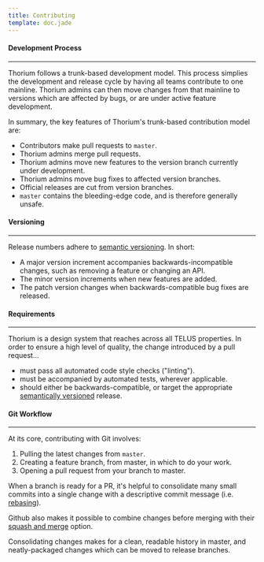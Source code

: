 ```yaml
---
title: Contributing
template: doc.jade
---
```


#### Development Process

---

Thorium follows a trunk-based development model. This process simplies the development and release cycle by having all teams contribute to one mainline. Thorium admins can then move changes from that mainline to versions which are affected by bugs, or are under active feature development.

In summary, the key features of Thorium's trunk-based contribution model are:

* Contributors make pull requests to `master`.
* Thorium admins merge pull requests.
* Thorium admins move new features to the version branch currently under development.
* Thorium admins move bug fixes to affected version branches.
* Official releases are cut from version branches.
* `master` contains the bleeding-edge code, and is therefore generally unsafe.

#### Versioning

---

Release numbers adhere to <a href="http://semver.org/" target="_blank">semantic versioning</a>. In short:

* A major version increment accompanies backwards-incompatible changes, such as removing a feature or changing an API.
* The minor version increments when new features are added.
* The patch version changes when backwards-compatible bug fixes are released.

#### Requirements

---

Thorium is a design system that reaches across all TELUS properties. In order to ensure a high level of quality, the change introduced by a pull request&hellip;

* must pass all automated code style checks ("linting").
* must be accompanied by automated tests, wherever applicable.
* should either be backwards-compatible, or target the appropriate [semantically versioned](#versioning) release.

#### Git Workflow

----

At its core, contributing with Git involves:

1. Pulling the latest changes from `master`.
2. Creating a feature branch, from master, in which to do your work.
3. Opening a pull request from your branch to master.

When a branch is ready for a PR, it's helpful to consolidate many small commits into a single change with a descriptive commit message (i.e. [rebasing](https://www.atlassian.com/git/tutorials/merging-vs-rebasing)).

Github also makes it possible to combine changes before merging with their [squash and merge](https://github.com/blog/2141-squash-your-commits) option.

Consolidating changes makes for a clean, readable history in master, and neatly-packaged changes which can be moved to release branches.